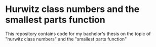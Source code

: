 # Hurwitz class numbers and the smallest parts function
This repository contains code for my bachelor's thesis on the topic of "hurwitz class numbers" and the "smallest parts function"
